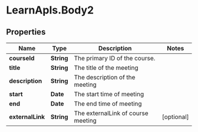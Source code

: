 # LearnApIs.Body2

## Properties
Name | Type | Description | Notes
------------ | ------------- | ------------- | -------------
**courseId** | **String** | The primary ID of the course. | 
**title** | **String** | The title of the meeting | 
**description** | **String** | The description of the meeting | 
**start** | **Date** | The start time of meeting | 
**end** | **Date** | The end time of meeting | 
**externalLink** | **String** | The externalLink of course meeting | [optional] 
